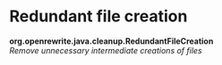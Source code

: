 # Redundant file creation

**org.openrewrite.java.cleanup.RedundantFileCreation**  
_Remove unnecessary intermediate creations of files_

